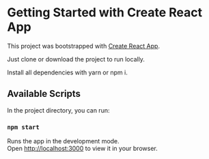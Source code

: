 # Getting Started with Create React App

This project was bootstrapped with [Create React App](https://github.com/facebook/create-react-app).

Just clone or download the project to run locally.

Install all dependencies with yarn or npm i.

## Available Scripts

In the project directory, you can run:

### `npm start`

Runs the app in the development mode.\
Open [http://localhost:3000](http://localhost:3000) to view it in your browser.

